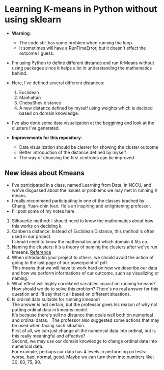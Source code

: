 # Learning K-means in Python without using sklearn

* **Warning**: 
    - The code still has some problem when running the loop.
    - It sometimes will have a RunTimeError, but it doesn't effect the outcome I guess.

* I'm using Python to define different distance and run K-Means without using packages since it helps a lot in understanding the mathematics behind.

* Here, I've defined several different distances:
  1. Euclidean
  2. Manhattan
  3. ChebyShev distance
  4. A new distance defined by myself using weights which is decided based on domain knowledge.
  
* I've also done some data visualization at the beggining and look at the clusters I've generated.

* **Improvements for this repository**:
  - Data visualization should be clearer for showing the cluster outcome
  - Better introduction of the distance defined by myself
  - The way of choosing the first centroids can be improved
  
## New ideas about Kmeans
* I've participated in a class, named Learning from Data, in NCCU, and we've disgussed about the issues or problems we may met in running K means.
* I really recommend participating in one of the classes teached by Chang, Yuan-chin Ivan. He's an inspiring and enlightening professor.
* I'll post some of my notes here.  

1. Silhouette method: I should need to know the mathematics about how this works on deciding k.
2. Canberra distance: Instead of Euclidean Distance, this method is often used in our project.  
I should need to know the mathematics and which domain it fits on.
3. Naming the clusters: It's a theory of naming the clusters after we've run kmeans. [Reference](http://www.d.umn.edu/~tpederse/Pubs/cicling2005.pdf)
4. When introductin your project to others, we should avoid the action of going to the last page of our powerpoint of pdf.  
This means that we will have to work hard on how we describe our data and how we perform informations of our outcome, such as visualizing or naming.
5. What effect will highly correlated variables impact on running kmeans?  
How should we do to solve this problem? There's no real answer for this question and I'll say that it all based on different situations.
6. Is ordinal data suitable for running kmeans?  
The answer is not certain, but the professor gives his reason of why not putting ordinal data in kmeans model.  
It's because there's still no distance that deals well both on numerical and ordinal datas.  
The professor also suggested some actions that may be used when facing such situation.  
First of all, we can just change all the numerical data into ordinal, but is this really meaningful and effective?  
Second, we may use our domain knowledge to change ordinal data into numerical data.  
For example, perhaps our data has 4 levels in performing on tests: worse, bad, normal, good. Maybe we can turn them into numbers like: 30, 60, 75, 90. 
